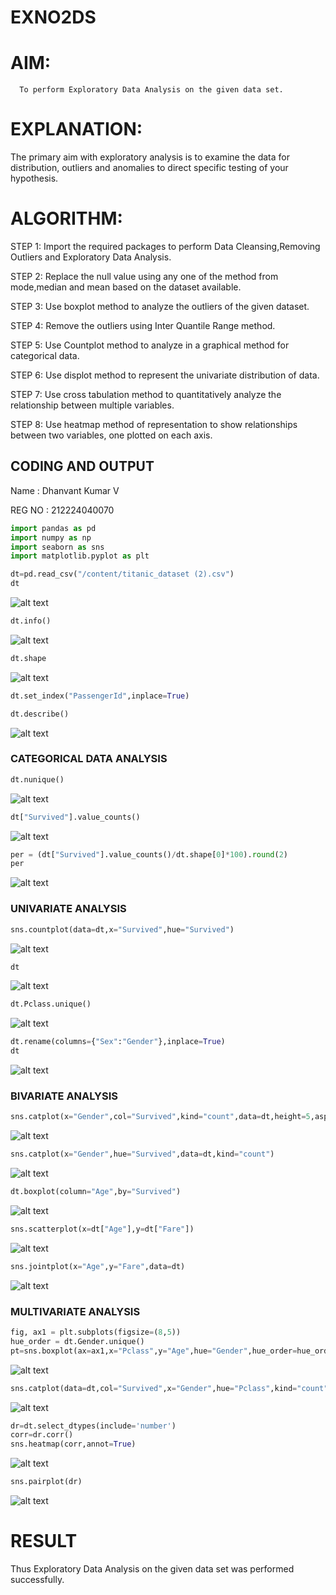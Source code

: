 # EXNO2DS
# AIM:
      To perform Exploratory Data Analysis on the given data set.
      
# EXPLANATION:
  The primary aim with exploratory analysis is to examine the data for distribution, outliers and anomalies to direct specific testing of your hypothesis.
  
# ALGORITHM:
STEP 1: Import the required packages to perform Data Cleansing,Removing Outliers and Exploratory Data Analysis.

STEP 2: Replace the null value using any one of the method from mode,median and mean based on the dataset available.

STEP 3: Use boxplot method to analyze the outliers of the given dataset.

STEP 4: Remove the outliers using Inter Quantile Range method.

STEP 5: Use Countplot method to analyze in a graphical method for categorical data.

STEP 6: Use displot method to represent the univariate distribution of data.

STEP 7: Use cross tabulation method to quantitatively analyze the relationship between multiple variables.

STEP 8: Use heatmap method of representation to show relationships between two variables, one plotted on each axis.

## CODING AND OUTPUT
Name : Dhanvant Kumar V

REG NO : 212224040070
```python
import pandas as pd
import numpy as np
import seaborn as sns
import matplotlib.pyplot as plt
```
```python
dt=pd.read_csv("/content/titanic_dataset (2).csv")
dt
```
![alt text](<Screenshot 2025-04-19 150445.png>)
```python
dt.info()
```
![alt text](<Screenshot 2025-04-19 150459.png>)
```python
dt.shape
```
![alt text](<Screenshot 2025-04-19 150515.png>)
```python
dt.set_index("PassengerId",inplace=True)
```
```python
dt.describe()
```
![alt text](<Screenshot 2025-04-19 150527-1.png>)
### CATEGORICAL DATA ANALYSIS
```python
dt.nunique()
```
![alt text](<Screenshot 2025-04-19 150544.png>)
```python
dt["Survived"].value_counts()
```
![alt text](<Screenshot 2025-04-19 150554.png>)
```python
per = (dt["Survived"].value_counts()/dt.shape[0]*100).round(2)
per
```
![alt text](<Screenshot 2025-04-19 150606.png>)
### UNIVARIATE ANALYSIS
```python
sns.countplot(data=dt,x="Survived",hue="Survived")
```
![alt text](<Screenshot 2025-04-19 150638.png>)
```python
dt
```
![alt text](<Screenshot 2025-04-19 150651.png>)
```python
dt.Pclass.unique()
```
![alt text](<Screenshot 2025-04-19 150700.png>)
```python
dt.rename(columns={"Sex":"Gender"},inplace=True)
dt
```
![alt text](<Screenshot 2025-04-19 150719.png>)
### BIVARIATE ANALYSIS
```python
sns.catplot(x="Gender",col="Survived",kind="count",data=dt,height=5,aspect=0.7,hue="Gender")
```
![alt text](<Screenshot 2025-04-19 150730.png>)
```python
sns.catplot(x="Gender",hue="Survived",data=dt,kind="count")
```
![alt text](<Screenshot 2025-04-19 150740.png>)
```python
dt.boxplot(column="Age",by="Survived")
```
![alt text](<Screenshot 2025-04-19 150755.png>)
```python
sns.scatterplot(x=dt["Age"],y=dt["Fare"])
```
![alt text](<Screenshot 2025-04-19 150808.png>)
```python
sns.jointplot(x="Age",y="Fare",data=dt)
```
![alt text](<Screenshot 2025-04-19 150819.png>)
### MULTIVARIATE ANALYSIS
```python
fig, ax1 = plt.subplots(figsize=(8,5))
hue_order = dt.Gender.unique()
pt=sns.boxplot(ax=ax1,x="Pclass",y="Age",hue="Gender",hue_order=hue_order,data=dt)
```
![alt text](<Screenshot 2025-04-19 150834.png>)
```python
sns.catplot(data=dt,col="Survived",x="Gender",hue="Pclass",kind="count")
```
![alt text](<Screenshot 2025-04-19 150845.png>)
```python
dr=dt.select_dtypes(include='number')
corr=dr.corr()
sns.heatmap(corr,annot=True)
```
![alt text](<Screenshot 2025-04-19 150857.png>)
```python
sns.pairplot(dr)
```
![alt text](download.png)

# RESULT
Thus Exploratory Data Analysis on the given data set was performed successfully.
